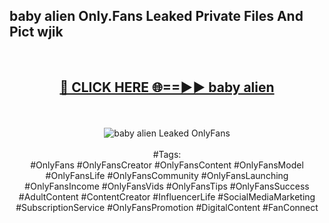 <h2>baby alien Only.Fans Leaked Private Files And Pict wjik</h2>
<br>
<div align="center">
<h2><a href="https://mediafiles.top/baby_alien" rel="nofollow">🔴 CLICK HERE 🌐==►► baby alien</a></h2>
<br>
<br>
<a href="https://mediafiles.top/baby_alien" rel="nofollow" data-target="animated-image.originalLink"><img src="https://i.ibb.co.com/WyWwxjT/player-gif2.gif" alt="baby alien Leaked OnlyFans" style="max-width: 100%; display: inline-block;" data-target="animated-image.originalImage"></a>
<br><br>
#Tags:
<br>
#OnlyFans #OnlyFansCreator #OnlyFansContent #OnlyFansModel #OnlyFansLife #OnlyFansCommunity #OnlyFansLaunching #OnlyFansIncome #OnlyFansVids #OnlyFansTips #OnlyFansSuccess #AdultContent #ContentCreator #InfluencerLife #SocialMediaMarketing #SubscriptionService #OnlyFansPromotion #DigitalContent #FanConnect
</div>
<br>